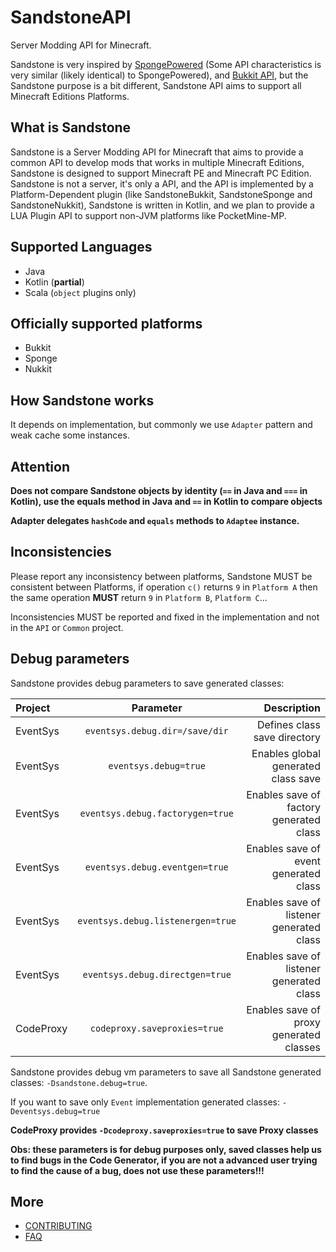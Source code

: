# SandstoneAPI
Server Modding API for Minecraft.

Sandstone is very inspired by [SpongePowered](https://www.spongepowered.org/) (Some API characteristics is very similar (likely identical) to SpongePowered),
and [Bukkit API](https://bukkit.org/), but the Sandstone purpose is a bit different, Sandstone API aims to support all Minecraft Editions Platforms.

## What is Sandstone

Sandstone is a Server Modding API for Minecraft that aims to provide a common API to develop mods that works in multiple Minecraft Editions, Sandstone is designed to support Minecraft PE and Minecraft PC Edition.
Sandstone is not a server, it's only a API, and the API is implemented by a Platform-Dependent plugin (like SandstoneBukkit, SandstoneSponge and SandstoneNukkit), Sandstone is written in Kotlin, and we plan to provide a LUA Plugin API to support non-JVM platforms like PocketMine-MP.

## Supported Languages

- Java
- Kotlin (**partial**)
- Scala (`object` plugins only)

## Officially supported platforms

- Bukkit
- Sponge
- Nukkit

## How Sandstone works

It depends on implementation, but commonly we use `Adapter` pattern and weak cache some instances.

## Attention

**Does not compare Sandstone objects by identity (`==` in Java and `===` in Kotlin), use the equals method in Java and `==` in Kotlin to compare objects**

**Adapter delegates `hashCode` and `equals` methods to `Adaptee` instance.**

## Inconsistencies

Please report any inconsistency between platforms, Sandstone MUST be consistent between Platforms, if operation `c()` returns `9` in `Platform A` then the same operation **MUST** return `9` in `Platform B`, `Platform C`...

Inconsistencies MUST be reported and fixed in the implementation and not in the `API` or `Common` project.

## Debug parameters

Sandstone provides debug parameters to save generated classes:

| Project     | Parameter                           | Description                                   |
|:----------- |:-----------------------------------:| ---------------------------------------------:|
| EventSys    | `eventsys.debug.dir=/save/dir`      | Defines class save directory                  |
| EventSys    | `eventsys.debug=true`               | Enables global generated class save           |
| EventSys    | `eventsys.debug.factorygen=true`    | Enables save of factory generated class       |
| EventSys    | `eventsys.debug.eventgen=true`      | Enables save of event generated class         |
| EventSys    | `eventsys.debug.listenergen=true`   | Enables save of listener generated class      |
| EventSys    | `eventsys.debug.directgen=true`     | Enables save of listener generated class      |
| CodeProxy   | `codeproxy.saveproxies=true`        | Enables save of proxy generated classes       |


Sandstone provides debug vm parameters to save all Sandstone generated classes: `-Dsandstone.debug=true`.

If you want to save only `Event` implementation generated classes: `-Deventsys.debug=true`

__CodeProxy provides `-Dcodeproxy.saveproxies=true` to save Proxy classes__

**Obs: these parameters is for debug purposes only, saved classes help us to find bugs in the Code Generator, if you are not a advanced user trying to find the cause of a bug, does not use these parameters!!!**

## More

- [CONTRIBUTING](CONTRIBUTING.md)
- [FAQ](FAQ.md)